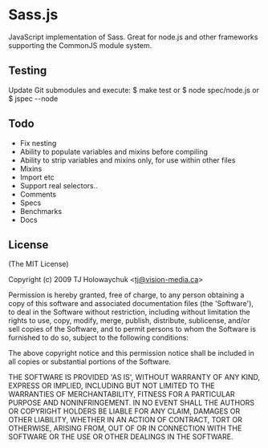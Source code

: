 
# Sass.js

  JavaScript implementation of Sass. Great for node.js and other
  frameworks supporting the CommonJS module system.
  
## Testing

Update Git submodules and execute:
  $ make test
or
  $ node spec/node.js
or
  $ jspec --node
  
## Todo

  * Fix nesting
  * Ability to populate variables and mixins before compiling
  * Ability to strip variables and mixins only, for use within other files
  * Mixins
  * Import etc
  * Support real selectors..
  * Comments
  * Specs
  * Benchmarks
  * Docs

## License 

(The MIT License)

Copyright (c) 2009 TJ Holowaychuk &lt;tj@vision-media.ca&gt;

Permission is hereby granted, free of charge, to any person obtaining
a copy of this software and associated documentation files (the
'Software'), to deal in the Software without restriction, including
without limitation the rights to use, copy, modify, merge, publish,
distribute, sublicense, and/or sell copies of the Software, and to
permit persons to whom the Software is furnished to do so, subject to
the following conditions:

The above copyright notice and this permission notice shall be
included in all copies or substantial portions of the Software.

THE SOFTWARE IS PROVIDED 'AS IS', WITHOUT WARRANTY OF ANY KIND,
EXPRESS OR IMPLIED, INCLUDING BUT NOT LIMITED TO THE WARRANTIES OF
MERCHANTABILITY, FITNESS FOR A PARTICULAR PURPOSE AND NONINFRINGEMENT.
IN NO EVENT SHALL THE AUTHORS OR COPYRIGHT HOLDERS BE LIABLE FOR ANY
CLAIM, DAMAGES OR OTHER LIABILITY, WHETHER IN AN ACTION OF CONTRACT,
TORT OR OTHERWISE, ARISING FROM, OUT OF OR IN CONNECTION WITH THE
SOFTWARE OR THE USE OR OTHER DEALINGS IN THE SOFTWARE.